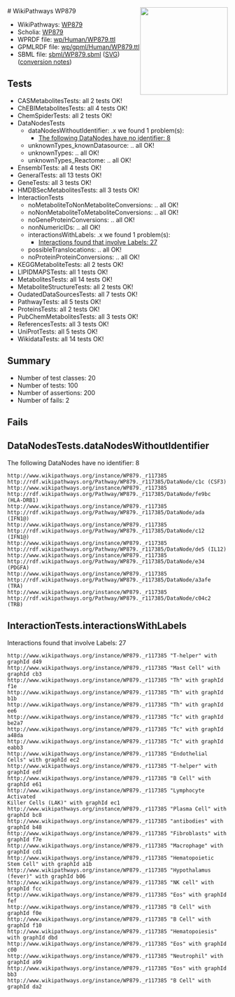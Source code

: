 <img style="float: right; width: 200px" src="../logo.png" />
# WikiPathways WP879

* WikiPathways: [WP879](https://identifiers.org/wikipathways:WP879)
* Scholia: [WP879](https://scholia.toolforge.org/wikipathways/WP879)
* WPRDF file: [wp/Human/WP879.ttl](../wp/Human/WP879.ttl)
* GPMLRDF file: [wp/gpml/Human/WP879.ttl](../wp/gpml/Human/WP879.ttl)
* SBML file: [sbml/WP879.sbml](../sbml/WP879.sbml) ([SVG](../sbml/WP879.svg)) ([conversion notes](../sbml/WP879.txt))

## Tests
* CASMetabolitesTests: all 2 tests OK!
* ChEBIMetabolitesTests: all 4 tests OK!
* ChemSpiderTests: all 2 tests OK!
* DataNodesTests
    * dataNodesWithoutIdentifier: .x we found 1 problem(s):
        * [The following DataNodes have no identifier: 8](#d2d32fa7)
    * unknownTypes_knownDatasource: .. all OK!
    * unknownTypes: .. all OK!
    * unknownTypes_Reactome: .. all OK!
* EnsemblTests: all 4 tests OK!
* GeneralTests: all 13 tests OK!
* GeneTests: all 3 tests OK!
* HMDBSecMetabolitesTests: all 3 tests OK!
* InteractionTests
    * noMetaboliteToNonMetaboliteConversions: .. all OK!
    * noNonMetaboliteToMetaboliteConversions: .. all OK!
    * noGeneProteinConversions: .. all OK!
    * nonNumericIDs: .. all OK!
    * interactionsWithLabels: .x we found 1 problem(s):
        * [Interactions found that involve Labels: 27](#fe97a8de)
    * possibleTranslocations: .. all OK!
    * noProteinProteinConversions: .. all OK!
* KEGGMetaboliteTests: all 2 tests OK!
* LIPIDMAPSTests: all 1 tests OK!
* MetabolitesTests: all 14 tests OK!
* MetaboliteStructureTests: all 2 tests OK!
* OudatedDataSourcesTests: all 7 tests OK!
* PathwayTests: all 5 tests OK!
* ProteinsTests: all 2 tests OK!
* PubChemMetabolitesTests: all 3 tests OK!
* ReferencesTests: all 3 tests OK!
* UniProtTests: all 5 tests OK!
* WikidataTests: all 14 tests OK!


## Summary

* Number of test classes: 20
* Number of tests: 100
* Number of assertions: 200
* Number of fails: 2

## Fails

<a name="d2d32fa7" />

## DataNodesTests.dataNodesWithoutIdentifier

The following DataNodes have no identifier: 8
```
http://www.wikipathways.org/instance/WP879._r117385 http://rdf.wikipathways.org/Pathway/WP879._r117385/DataNode/c1c (CSF3)
http://www.wikipathways.org/instance/WP879._r117385 http://rdf.wikipathways.org/Pathway/WP879._r117385/DataNode/fe9bc (HLA-DRB1)
http://www.wikipathways.org/instance/WP879._r117385 http://rdf.wikipathways.org/Pathway/WP879._r117385/DataNode/ada (IFN1@)
http://www.wikipathways.org/instance/WP879._r117385 http://rdf.wikipathways.org/Pathway/WP879._r117385/DataNode/c12 (IFN1@)
http://www.wikipathways.org/instance/WP879._r117385 http://rdf.wikipathways.org/Pathway/WP879._r117385/DataNode/de5 (IL12)
http://www.wikipathways.org/instance/WP879._r117385 http://rdf.wikipathways.org/Pathway/WP879._r117385/DataNode/e34 (PDGFA)
http://www.wikipathways.org/instance/WP879._r117385 http://rdf.wikipathways.org/Pathway/WP879._r117385/DataNode/a3afe (TRA)
http://www.wikipathways.org/instance/WP879._r117385 http://rdf.wikipathways.org/Pathway/WP879._r117385/DataNode/c04c2 (TRB)
```

<a name="fe97a8de" />

## InteractionTests.interactionsWithLabels

Interactions found that involve Labels: 27
```
http://www.wikipathways.org/instance/WP879._r117385 "T-helper" with graphId d49
http://www.wikipathways.org/instance/WP879._r117385 "Mast Cell" with graphId cb3
http://www.wikipathways.org/instance/WP879._r117385 "Th" with graphId f1e
http://www.wikipathways.org/instance/WP879._r117385 "Th" with graphId b1b
http://www.wikipathways.org/instance/WP879._r117385 "Th" with graphId ee6
http://www.wikipathways.org/instance/WP879._r117385 "Tc" with graphId be2a7
http://www.wikipathways.org/instance/WP879._r117385 "Tc" with graphId a48da
http://www.wikipathways.org/instance/WP879._r117385 "Tc" with graphId eabb3
http://www.wikipathways.org/instance/WP879._r117385 "Endothelial Cells" with graphId ec2
http://www.wikipathways.org/instance/WP879._r117385 "T-helper" with graphId edf
http://www.wikipathways.org/instance/WP879._r117385 "B Cell" with graphId e61
http://www.wikipathways.org/instance/WP879._r117385 "Lymphocyte Activated
Killer Cells (LAK)" with graphId ec1
http://www.wikipathways.org/instance/WP879._r117385 "Plasma Cell" with graphId bc8
http://www.wikipathways.org/instance/WP879._r117385 "antibodies" with graphId b48
http://www.wikipathways.org/instance/WP879._r117385 "Fibroblasts" with graphId f7e
http://www.wikipathways.org/instance/WP879._r117385 "Macrophage" with graphId cd1
http://www.wikipathways.org/instance/WP879._r117385 "Hematopoietic Stem Cell" with graphId a1b
http://www.wikipathways.org/instance/WP879._r117385 "Hypothalamus
(fever)" with graphId b06
http://www.wikipathways.org/instance/WP879._r117385 "NK cell" with graphId fcc
http://www.wikipathways.org/instance/WP879._r117385 "Eos" with graphId fef
http://www.wikipathways.org/instance/WP879._r117385 "B Cell" with graphId f0e
http://www.wikipathways.org/instance/WP879._r117385 "B Cell" with graphId f10
http://www.wikipathways.org/instance/WP879._r117385 "Hematopoiesis" with graphId dbd
http://www.wikipathways.org/instance/WP879._r117385 "Eos" with graphId c00
http://www.wikipathways.org/instance/WP879._r117385 "Neutrophil" with graphId a99
http://www.wikipathways.org/instance/WP879._r117385 "Eos" with graphId bb3
http://www.wikipathways.org/instance/WP879._r117385 "B Cell" with graphId da2
```

